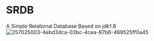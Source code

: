# SRDB
A Simple Relational Database Based on jdk1.8 
![257025003-4ebd3dca-03bc-4cea-87b6-469525ff0a45](https://github.com/gigilx/SJRB/assets/129131620/2910a894-c666-40ea-bb2f-d9e2f6781b45)


